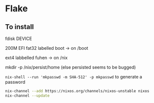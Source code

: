 # Flake

## To install

fdisk DEVICE

200M EFI fat32 labelled boot -> on /boot 

ext4 labbelled fuhen -> on /nix

mkdir -p /nix/persist/home (else persisted seems to be bugged)


`nix-shell --run 'mkpasswd -m SHA-512' -p mkpasswd` to generate a password


```sh
nix-channel --add https://nixos.org/channels/nixos-unstable nixos
nix-channel --update
```

